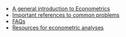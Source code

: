 
* [A general introduction to Econometrics](01_A_general_introduction_to_Econometrics.md)
* [Important references to common problems](02_Important_references_to_common_problems.md)
* [FAQs](03_FAQs.md)
* [Resources for econometric analyses](04_Resources_for_econometric_analyses.md)
